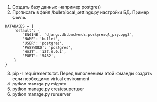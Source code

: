 
1. Создать базу данных (например postgres)
2. Прописать в файл /bullet/local_settings.py настройки БД. Пример файла:
```
DATABASES = {
    'default': {
        'ENGINE': 'django.db.backends.postgresql_psycopg2',
        'NAME': 'bullet',
        'USER': 'postgres',
        'PASSWORD': 'postgres',
        'HOST': '127.0.0.1',
        'PORT': '5432',
    }
}
```
3. pip -r requirements.txt. Перед выполнением этой команды создать если необходимо virtual environment
4. python manage.py migrate
5. python manage.py createsuperuser
6. python manage.py runserver



